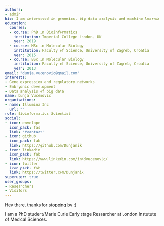 ```yaml
---
authors:
- admin
bio: I am interested in genomics, big data analysis and machine learning.
education:
  courses:
  - course: PhD in Bioinformatics
    institution: Imperial College London, UK
    year: 2019
  - course: MSc in Molecular Biology
    institution: Faculty of Science, University of Zagreb, Croatia
    year: 2015
  - course: BSc in Molecular Biology
    institution: Faculty of Science, University of Zagreb, Croatia
    year: 2013
email: "dunja.vucenovic@gmail.com"
interests:
- Gene expression and regulatory networks
- Embryonic development
- Data analysis of big data
name: Dunja Vucenovic
organizations:
- name: Illumina Inc
  url: ""
role: Bioinformatics Scientist
social:
- icon: envelope
  icon_pack: fas
  link: '#contact'
- icon: github
  icon_pack: fab
  link: https://github.com/Dunjanik
- icon: linkedin
  icon_pack: fab
  link: https://www.linkedin.com/in/dvucenovic/
- icon: twitter
  icon_pack: fab
  link: https://twitter.com/Dunjanik
superuser: true
user_groups:
- Researchers
- Visitors
---
```


Hey there, thanks for stopping by :)


I am a PhD student/Marie Curie Early stage Researcher at London Instutute of Medical Sciences. 

